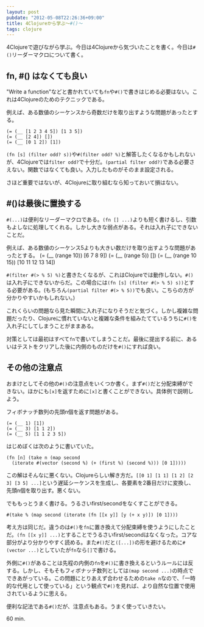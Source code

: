 ```yaml
---
layout: post
pubdate: "2012-05-08T22:26:36+09:00"
title: 4Clojureから学ぶ〜#()〜
tags: clojure
---
```

4Clojureで遊びながら学ぶ。今日は4Clojureから気づいたことを書く。今日は`#()`リーダーマクロについて書く。

## fn, #() はなくても良い

"Write a function"などと書かれていても`fn`や`#()`で書きはじめる必要はない。これは4Clojureのためのテクニックである。

例えば、ある数値のシーケンスから奇数だけを取り出すような問題があったとする。

    (= (__ [1 2 3 4 5]) [1 3 5])
    (= (__ [2 4]) [])
    (= (__ [0 1 2]) [1])

`(fn [s] (filter odd? s))`や`#(filter odd? %)`と解答したくなるかもしれないが、4Clojureでは`filter odd?`で十分だ。`(partial filter odd?)`である必要さえない。関数ではなくても良い。入力したものがそのまま設定される。

さほど重要ではないが、4Clojureに取り組むなら知っておいて損はない。

## #()は最後に置換する

`#(...)`は便利なリーダーマクロである。`(fn [] ...)`よりも短く書けるし、引数もよしなに処理してくれる。しかし大きな弱点がある。それは入れ子にできないことだ。

例えば、ある数値のシーケンス5よりも大きい数だけを取り出すような問題があったとする。
    (= (__ (range 10)) [6 7 8 9])
    (= (__ (range 5)) [])
    (= (__ (range 10 15)) [10 11 12 13 14])

`#(filter #(> % 5) %)`と書きたくなるが、これはClojureでは動作しない。`#()`は入れ子にできないからだ。この場合には`(fn [s] (filter #(> % 5) s))`とする必要がある。(もちろん`(partial filter #(> % 5))`でも良い。こちらの方が分かりやすいかもしれない。)

これくらいの問題なら見た瞬間に入れ子になりそうだと気づく。しかし複雑な問題だったり、Clojureに慣れていないと複雑な条件を組みたてているうちに`#()`を入れ子にしてしまうことがままある。

対策としては最初はすべて`fn`で書いてしまうことだ。最後に提出する前に、あるいはテストをクリアした後に内側のものだけを`#()`にすれば良い。

## その他の注意点

おまけとしてその他の`#()`の注意点をいくつか書く。まず`#()`だと分配束縛ができない。ほかにも`[x]`を返すために`[x]`と書くことができない。具体例で説明しよう。

フィボナッチ数列の先頭n個を返す問題がある。

    (= (__ 1) [1])
    (= (__ 3) [1 1 2])
    (= (__ 5) [1 1 2 3 5])

はじめぼくは次のように書いていた。

    (fn [n] (take n (map second
      (iterate #(vector (second %) (+ (first %) (second %))) [0 1]))))

この解はそんなに悪くない。Clojureらしい解き方だ。`[[0 1] [1 1] [1 2] [2 3] [3 5] ...]`という遅延シーケンスを生成し、各要素を2番目だけに変換し、先頭n個を取り出す。悪くない。

でももっとうまく書ける。うるさいfirst/secondをなくすことができる。

    #(take % (map second (iterate (fn [[x y]] [y (+ x y)]) [0 1])))

考え方は同じだ。違うのは`#()`を`fn`に置き換えて分配束縛を使うようにしたことだ。`(fn [[x y]] ...)`とすることでうるさいfirst/secondはなくなった。コアな部分がより分かりやすく読める。また`#()`だと`([...])`の形を避けるために`#(vector ...)`としていたが`fn`なら`[]`で書ける。

外側に`#()`があることは先程の内側の`fn`を`#()`に書き換えるというルールには反する。しかし、そもそもフィボナッチ数列としては`(map second ...)`の時点でできあがっている。この問題にとりあえず合わせるための`take n`なので、「一時的な代用として使っている」という観点で`#()`を見れば、より自然な位置で使用されているように思える。

便利な記法である`#()`だが、注意点もある。うまく使っていきたい。

60 min.
